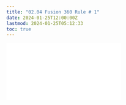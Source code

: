```yaml
---
title: "02.04 Fusion 360 Rule # 1"
date: 2024-01-25T12:00:00Z
lastmod: 2024-01-25T05:12:33
toc: true
---
```


![Link to included file content](../../../../3d-modeling/fusion-360/fusion-360-rule-number-one.md)
